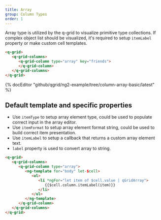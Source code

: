 ```yaml
---
title: Array
group: Column Types
order: 1
---
```


Array type is utilized by the q-grid to visualize primitive type collections. If complex object list should be visualized, it's required to setup `itemLabel` property or make custom cell templates.

```html
<q-grid>
   <q-grid-columns>
      <q-grid-column type="array" key="friends">
      </q-grid-column>
   </q-grid-columns>
</q-grid>
```

{% docEditor "github/qgrid/ng2-example/tree/column-array-basic/latest" %}

## Default template and specific properties

* Use `itemType` to setup array element type, could be used to populate correct input in the array editor.
* Use `itemFormat` to setup array element format string, could be used to build correct item presentation.
* Use `itemLabel` to setup a callback that returns a custom array element text.
* `label` property is used to convert array to string.

```html
<q-grid>
   <q-grid-columns>
      <q-grid-column type="array">
         <ng-template for="body" let-$cell>
            <ul>
               <li *ngFor="let item of $cell.value | qGridArray">
                  {{$cell.column.itemLabel(item)}}
               </li>
            </ul>
         </ng-template>
      </q-grid-column>
   </q-grid-columns>
</q-grid>
```